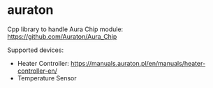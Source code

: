 # auraton
Cpp library to handle Aura Chip module:
https://github.com/Auraton/Aura_Chip

Supported devices:
- Heater Controller: https://manuals.auraton.pl/en/manuals/heater-controller-en/
- Temperature Sensor
